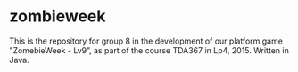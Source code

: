 # zombieweek
This is the repository for group 8 in the development of our platform game "ZomebieWeek - Lv9”, as part of the course TDA367 in Lp4, 2015. Written in Java. 
